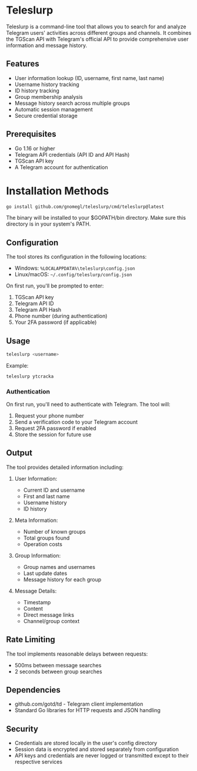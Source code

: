 # Teleslurp

Teleslurp is a command-line tool that allows you to search for and analyze Telegram users' activities across different groups and channels. It combines the TGScan API with Telegram's official API to provide comprehensive user information and message history.

## Features

- User information lookup (ID, username, first name, last name)
- Username history tracking
- ID history tracking
- Group membership analysis
- Message history search across multiple groups
- Automatic session management
- Secure credential storage

## Prerequisites

- Go 1.16 or higher
- Telegram API credentials (API ID and API Hash)
- TGScan API key
- A Telegram account for authentication

# Installation Methods
```bash
go install github.com/gnomegl/teleslurp/cmd/teleslurp@latest
```
The binary will be installed to your $GOPATH/bin directory. Make sure this directory is in your system's PATH.

## Configuration

The tool stores its configuration in the following locations:
- Windows: `%LOCALAPPDATA%\teleslurp\config.json`
- Linux/macOS: `~/.config/teleslurp/config.json`

On first run, you'll be prompted to enter:
1. TGScan API key
2. Telegram API ID
3. Telegram API Hash
4. Phone number (during authentication)
5. Your 2FA password (if applicable)

## Usage

```bash
teleslurp <username>
```

Example:
```bash
teleslurp ytcracka
```

### Authentication

On first run, you'll need to authenticate with Telegram. The tool will:
1. Request your phone number
2. Send a verification code to your Telegram account
3. Request 2FA password if enabled
4. Store the session for future use

## Output

The tool provides detailed information including:

1. User Information:
   - Current ID and username
   - First and last name
   - Username history
   - ID history

2. Meta Information:
   - Number of known groups
   - Total groups found
   - Operation costs

3. Group Information:
   - Group names and usernames
   - Last update dates
   - Message history for each group

4. Message Details:
   - Timestamp
   - Content
   - Direct message links
   - Channel/group context

## Rate Limiting

The tool implements reasonable delays between requests:
- 500ms between message searches
- 2 seconds between group searches

## Dependencies

- github.com/gotd/td - Telegram client implementation
- Standard Go libraries for HTTP requests and JSON handling

## Security

- Credentials are stored locally in the user's config directory
- Session data is encrypted and stored separately from configuration
- API keys and credentials are never logged or transmitted except to their respective services

